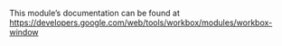 This module’s documentation can be found at https://developers.google.com/web/tools/workbox/modules/workbox-window

